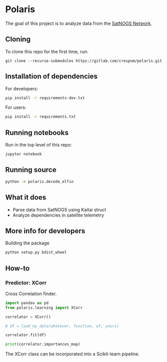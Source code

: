 Polaris
=======

The goal of this project is to analyze data from the [SatNOGS Network](https://network.satnogs.org/).

Cloning
-------

To clone this repo for the first time, run:

```
git clone --recurse-submodules https://gitlab.com/crespum/polaris.git
```

Installation of dependencies
----------------------------

For developers:
```bash
pip install -r requirements-dev.txt
```

For users:
```bash
pip install -r requirements.txt
```

Running notebooks
-----------------

Run in the top level of this repo:

```bash
jupyter notebook
```

Running source
--------------

```bash
python -m polaris.decode_elfin
```

What it does
------------

 * Parse data from SatNOGS using Kaitai struct
 * Analyze dependencies in satellite telemetry

More info for developers
-------------------------

Building the package
```bash
python setup.py bdist_wheel
```

How-to
------

### Predictor: XCorr

Cross Correlation finder.

```python
import pandas as pd
from polaris.learning import XCorr

correlator = XCorr()

# df = load_my_data(whatever, function, of, yours)

correlator.fit(df)

print(correlator.importances_map)

```

The XCorr class can be incorporated into a Scikit-learn pipeline.
